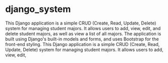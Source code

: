 # django_system
This Django application is a simple CRUD (Create, Read, Update, Delete) system for managing student majors. It allows users to add, view, edit, and delete student majors, as well as view a list of all majors. The application is built using Django's built-in models and forms, and uses Bootstrap for the front-end styling.
This Django application is a simple CRUD (Create, Read, Update, Delete) system for managing student majors. It allows users to add, view, edit, 

